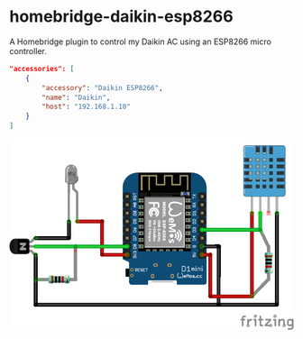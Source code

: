 # homebridge-daikin-esp8266

A Homebridge plugin to control my Daikin AC using an ESP8266 micro controller.

```json
"accessories": [
    {
        "accessory": "Daikin ESP8266",
        "name": "Daikin",
        "host": "192.168.1.10"
    }
]
```

![Wiring Diagram](wiring.png)